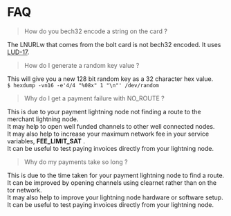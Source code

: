 # FAQ

> How do you bech32 encode a string on the card ?

The LNURLw that comes from the bolt card is not bech32 encoded.
It uses [LUD-17](https://github.com/fiatjaf/lnurl-rfc/blob/luds/17.md).

> How do I generate a random key value ?

This will give you a new 128 bit random key as a 32 character hex value.  
`$ hexdump -vn16 -e'4/4 "%08x" 1 "\n"' /dev/random`

> Why do I get a payment failure with NO_ROUTE ?  

This is due to your payment lightning node not finding a route to the merchant lightning node.  
It may help to open well funded channels to other well connected nodes.  
It may also help to increase your maximum network fee in your service variables, **FEE_LIMIT_SAT** .  
It can be useful to test paying invoices directly from your lightning node.  

> Why do my payments take so long ?  


This is due to the time taken for your payment lightning node to find a route.  
It can be improved by opening channels using clearnet rather than on the tor network.  
It may also help to improve your lightning node hardware or software setup.  
It can be useful to test paying invoices directly from your lightning node.  
